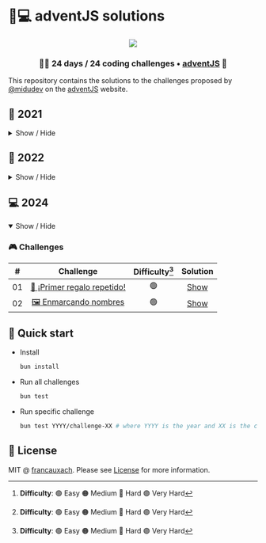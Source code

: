 # 🎅💻️ adventJS solutions

<p align="center"> 
  <img src=https://i.imgur.com/mOUN7uE.png/>
</p>

<h3 align="center">🧑‍🚀 24 days /
24 coding challenges • <a href="https://adventjs.dev">adventJS</a> 🚀</h3>

This repository contains the solutions to the challenges proposed by [@midudev](https://midu.dev/) on the [adventJS](https://adventjs.dev/) website.

## 🦠 2021

<details hide>

<summary>Show / Hide</summary>

### 🎮️ Challenges

|   #   |                                       Challenge                                        | Difficulty[^1] |               Solution                |
| :---: | :------------------------------------------------------------------------------------: | :------------: | :-----------------------------------: |
|  01   |                    [Contando ovejas para dormir](2021/challenge-01)                    |       🟢        | [Show](2021/challenge-01/solution.js) |
|  02   |               [¡Ayuda al elfo a listar los regalos!](2021/challenge-02)                |       🟢        | [Show](2021/challenge-02/solution.js) |
|  03   |               [El Grinch quiere fastidiar la Navidad](2021/challenge-03)               |       🟠        | [Show](2021/challenge-03/solution.js) |
|  04   |               [¡Es hora de poner la navidad en casa!](2021/challenge-04)               |       🟠        | [Show](2021/challenge-04/solution.js) |
|  05   |                [Contando los días para los regalos](2021/challenge-05)                 |       🟢        | [Show](2021/challenge-05/solution.js) |
|  06   |                  [Rematando los exámenes finales](2021/challenge-06)                   |       🟠        | [Show](2021/challenge-06/solution.js) |
|  07   |                     [Buscando en el almacén...](2021/challenge-07)                     |       🟠        | [Show](2021/challenge-07/solution.js) |
|  08   |                  [La locura de las criptomonedas](2021/challenge-08)                   |       🟠        | [Show](2021/challenge-08/solution.js) |
|  09   |                  [Agrupando cosas automáticamente](2021/challenge-09)                  |       🔴        | [Show](2021/challenge-09/solution.js) |
|  10   |                       [La máquina del cambio](2021/challenge-10)                       |       🔴        | [Show](2021/challenge-10/solution.js) |
|  11   |           [¿Vale la pena la tarjeta fidelidad del cine?](2021/challenge-11)            |       🟠        | [Show](2021/challenge-11/solution.js) |
|  12   |              [La ruta perfecta para dejar los regalos](2021/challenge-12)              |       🔴        | [Show](2021/challenge-12/solution.js) |
|  13   |                  [Envuelve regalos con asteriscos](2021/challenge-13)                  |       🟢        | [Show](2021/challenge-13/solution.js) |
|  14   |                     [En busca del reno perdido](2021/challenge-14)                     |       🟠        | [Show](2021/challenge-14/solution.js) |
|  15   |                         [El salto perfecto](2021/challenge-15)                         |       🟠        | [Show](2021/challenge-15/solution.js) |
|  16   |                    [Descifrando los números...](2021/challenge-16)                     |       🟢        | [Show](2021/challenge-16/solution.js) |
|  17   |            [La locura de enviar paquetes en esta época](2021/challenge-17)             |       🔴        | [Show](2021/challenge-17/solution.js) |
|  18   |                [El sistema operativo de Santa Claus](2021/challenge-18)                |       🟢        | [Show](2021/challenge-18/solution.js) |
|  19   |                [¿Qué deberíamos aprender en Platzi?](2021/challenge-19)                |       🟠        | [Show](2021/challenge-19/solution.js) |
|  20   |                  [¿Una carta de pangramas? ¡QUÉ!](2021/challenge-20)                   |       🟢        | [Show](2021/challenge-20/solution.js) |
|  21   |                      [La ruta con los regalos](2021/challenge-21)                      |       🔴        | [Show](2021/challenge-21/solution.js) |
|  22   |                [¿Cuántos adornos necesita el árbol?](2021/challenge-22)                |       🟠        | [Show](2021/challenge-22/solution.js) |
|  23   | [¿Puedes reconfigurar las fábricas para no parar de crear regalos?](2021/challenge-23) |       🟣        | [Show](2021/challenge-23/solution.js) |
|  24   |                   [Comparando árboles de Navidad](2021/challenge-24)                   |       🟠        | [Show](2021/challenge-24/solution.js) |
|  25   |            [El último juego y hasta el año que viene 👋](2021/challenge-25)             |       🟠        | [Show](2021/challenge-25/solution.js) |

</details>

## 🤖 2022

<details close>

<summary>Show / Hide</summary>

### 🎮️ Challenges

|   #   |                               Challenge                                | Difficulty[^1] |               Solution                |
| :---: | :--------------------------------------------------------------------: | :------------: | :-----------------------------------: |
|  01   |    [¡Automatizando envolver regalos de navidad!](2022/challenge-01)    |       🟢        | [Show](2022/challenge-01/solution.js) |
|  02   |          [Nadie quiere hacer horas extra](2022/challenge-02)           |       🟢        | [Show](2022/challenge-02/solution.js) |
|  03   | [¿Cuántas cajas de regalos puede llevar Papá Noel?](2022/challenge-03) |       🟢        | [Show](2022/challenge-03/solution.js) |
|  04   |      [Una caja dentro de otra caja y otra...](2022/challenge-04)       |       🟠        | [Show](2022/challenge-04/solution.js) |
|  05   |            [Optimizando viajes de Santa](2022/challenge-05)            |       🔴        | [Show](2022/challenge-05/solution.js) |
|  06   |             [Creando adornos navideños](2022/challenge-06)             |       🟠        | [Show](2022/challenge-06/solution.js) |
|  07   |          [Haciendo inventario de regalos](2022/challenge-07)           |       🟢        | [Show](2022/challenge-07/solution.js) |
|  08   |             [¡Necesitamos un mecánico!](2022/challenge-08)             |       🟠        | [Show](2022/challenge-08/solution.js) |
|  09   |            [Las locas luces de Navidad](2022/challenge-09)             |       🟢        | [Show](2022/challenge-09/solution.js) |
|  10   |         [El salto del trineo de Papá Noel](2022/challenge-10)          |       🟠        | [Show](2022/challenge-10/solution.js) |
|  11   |             [Papá Noel es Scrum Master](2022/challenge-11)             |       🔴        | [Show](2022/challenge-11/solution.js) |
|  12   |            [Trineos eléctricos, ¡guau!](2022/challenge-12)             |       🟠        | [Show](2022/challenge-12/solution.js) |
|  13   |        [Backup de los archivos de Papá Noel](2022/challenge-13)        |       🟢        | [Show](2022/challenge-13/solution.js) |
|  14   |                  [El mejor camino](2022/challenge-14)                  |       🟢        | [Show](2022/challenge-14/solution.js) |
|  15   |           [Decorando el árbol de Navidad](2022/challenge-15)           |       🟠        | [Show](2025/challenge-15/solution.js) |
|  16   |        [Arreglando las cartas de Papá Noel](2022/challenge-16)         |       🔴        | [Show](2022/challenge-16/solution.js) |
|  17   |           [Llevando los regalos en sacos](2022/challenge-17)           |       🟠        | [Show](2022/challenge-17/solution.js) |
|  18   |             [¡Nos quedamos sin tinta!](2022/challenge-18)              |       🟢        | [Show](2022/challenge-18/solution.js) |
|  19   |               [Ordenando los regalos](2022/challenge-19)               |       🟢        | [Show](2022/challenge-19/solution.js) |
|  20   |               [Más viajes retadores](2022/challenge-20)                |       🔴        | [Show](2022/challenge-20/solution.js) |
|  21   |            [Creando la tabla de regalos](2022/challenge-21)            |       🟠        | [Show](2022/challenge-21/solution.js) |
|  22   |            [La iluminación en sintonía](2022/challenge-22)             |       🟢        | [Show](2022/challenge-22/solution.js) |
|  23   |              [Compilador de Papá Noel](2022/challenge-23)              |       🔴        | [Show](2022/challenge-23/solution.js) |
|  24   |           [El último reto es un laberito](2022/challenge-24)           |       🔴        | [Show](2022/challenge-24/solution.js) |

</details>

## 💻 2024

<details open>

<summary>Show / Hide</summary>

### 🎮️ Challenges

|   #   |                    Challenge                    | Difficulty[^1] |               Solution                |
| :---: | :---------------------------------------------: | :------------: | :-----------------------------------: |
|  01   | [🎁 ¡Primer regalo repetido!](2024/challenge-01) |       🟢        | [Show](2024/challenge-01/solution.js) |
|  02   |   [🖼️ Enmarcando nombres](2024/challenge-02)    |       🟢        | [Show](2024/challenge-02/solution.js) |

[^1]: **Difficulty**: 🟢 Easy 🟠 Medium 🔴 Hard 🟣 Very Hard

</details>

## 🚀 Quick start

- Install

  ```bash
  bun install
  ```

- Run all challenges

  ```bash
  bun test
  ```

- Run specific challenge

  ```bash
  bun test YYYY/challenge-XX # where YYYY is the year and XX is the challenge number
  ```

## 🚩 License

MIT @ [francauxach](https://francauxach.github.io). Please see [License](LICENSE) for more information.
